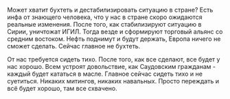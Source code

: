 Может хватит бухтеть и дестабилизировать ситуацию в стране?
Есть инфа от знающего человека, что у нас в стране скоро ожидаются реальные изменения. После того, как стабилизируют ситуацию в Сирии, уничтожат ИГИЛ. Тогда везде и сформируют торговый альянс со средним востоком. Нефть поднимут и будут держать, Европа ничего не сможет сделать. Сейчас главное не бухтеть.

От нас требуется сидеть тихо. После того, как все сделают, все будет у нас хорошо. Всем устроят довольствие, как Саудовским гражданам - каждый будет кататься в масле. Главное сейчас сидеть тихо и не суетиться. Никаких митингов, никаких навальных. Просто переждать и всё будет хорошо, там все схвачено.